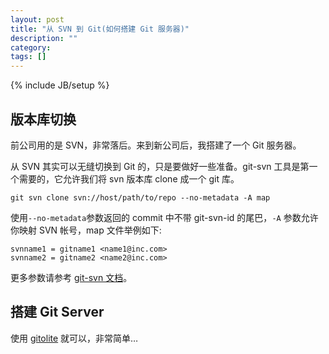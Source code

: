 ```yaml
---
layout: post
title: "从 SVN 到 Git(如何搭建 Git 服务器)"
description: ""
category: 
tags: []
---
```

{% include JB/setup %}

## 版本库切换

前公司用的是 SVN，非常落后。来到新公司后，我搭建了一个 Git 服务器。

从 SVN 其实可以无缝切换到 Git 的，只是要做好一些准备。git-svn 工具是第一个需要的，它允许我们将 svn 版本库 clone 成一个 git 库。

`git svn clone svn://host/path/to/repo --no-metadata -A map`

使用`--no-metadata`参数返回的 commit 中不带 git-svn-id 的尾巴，`-A` 参数允许你映射 SVN 帐号，map 文件举例如下:

	svnname1 = gitname1 <name1@inc.com>
	svnname2 = gitname2 <name2@inc.com>

更多参数请参考 [git-svn 文档](http://git-scm.com/docs/git-svn)。

## 搭建 Git Server

使用 [gitolite](https://github.com/sitaramc/gitolite/) 就可以，非常简单…

